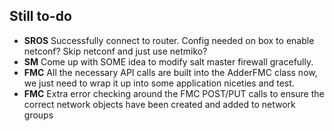 ## Still to-do
* **SROS** Successfully connect to router. Config needed on box to enable netconf? Skip netconf and just use netmiko?
* **SM** Come up with SOME idea to modify salt master firewall gracefully.
* **FMC** All the necessary API calls are built into the AdderFMC class now, we just need to wrap it up into some application niceties and test.
* **FMC** Extra error checking around the FMC POST/PUT calls to ensure the correct network objects have been created and added to network groups